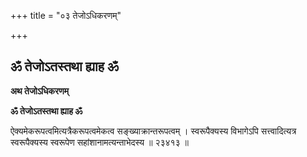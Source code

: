+++
title = "०३ तेजोऽधिकरणम्"

+++


## ॐ तेजोऽतस्तथा ह्याह ॐ

**अथ तेजोऽधिकरणम्**

**ॐ तेजोऽतस्तथा ह्याह ॐ**

ऐक्यमेकरूपत्वमित्यत्रैकरूपत्वमेकत्व सङ्ख्याक्रान्तरूपत्वम् । स्वरूपैक्यस्य विभागेऽपि सत्त्वादित्यत्र स्वरूपैक्यस्य स्वरूपेण सहांशानामत्यन्ताभेदस्य ॥ २३४१३ ॥

